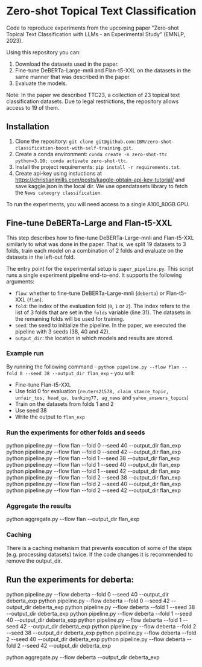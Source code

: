 # Zero-shot Topical Text Classification
Code to reproduce experiments from the upcoming paper "Zero-shot Topical Text Classification with LLMs - an Experimental Study" (EMNLP, 2023).

Using this repository you can:

1. Download the datasets used in the paper.
2. Fine-tune DeBERTa-Large-mnli and Flan-t5-XXL on the datasets in the same manner that was described in the paper.
3. Evaluate the models.

Note: In the paper we described TTC23, a collection of 23 topical text classification datasets. Due to legal restrictions, the repository allows access to 19 of them.

## Installation

1. Clone the repository: `git clone git@github.com:IBM/zero-shot-classification-boost-with-self-training.git`.
2. Create a conda environment: `conda create -n zero-shot-ttc python=3.10; conda activate zero-shot-ttc`.
3. Install the project requirements: `pip install -r requirements.txt`.
4. Create api-key using instuctions at https://christianjmills.com/posts/kaggle-obtain-api-key-tutorial/ and save kaggle.json in the local dir. We use opendatasets library to fetch the `News cateogry classification`.

To run the experiments, you will need access to a single A100_80GB GPU.

## Fine-tune DeBERTa-Large and Flan-t5-XXL

This step describes how to fine-tune DeBERTa-Large-mnli and Flan-t5-XXL similarly to what was done in the paper. That is, we split 19 datasets to 3 folds, train each model on a combination of 2 folds and evaluate on the datasets in the left-out fold.

The entry point for the experimental setup is `paper_pipeline.py`. This script runs a single experiment pipeline end-to-end. It supports the following arguments:

* `flow`: whether to fine-tune DeBERTa-Large-mnli (`deberta`) or Flan-t5-XXL (`flan`).
* `fold`: the index of the evaluation fold (`0`, `1` or `2`). The index refers to the list of 3 folds that are set in the `folds` variable (line 31). The datasets in the remaining folds will be used for training.
* `seed`: the seed to initialize the pipeline. In the paper, we executed the pipeline with 3 seeds (38, 40 and 42).
* `output_dir`: the location in which models and results are stored.

### Example run

By running the following command - `python pipeline.py --flow flan --fold 0 --seed 38 --output_dir flan_exp` - you will:

* Fine-tune Flan-t5-XXL
* Use fold 0 for evaluation (`reuters21578,
    claim_stance_topic,  unfair_tos, head_qa, banking77, ag_news` and `yahoo_answers_topics`) 
* Train on the datasets from folds 1 and 2
* Use seed 38
* Write the output to `flan_exp`

### Run the experiments for other folds and seeds
python pipeline.py --flow flan --fold 0 --seed 40 --output_dir flan_exp
python pipeline.py --flow flan --fold 0 --seed 42 --output_dir flan_exp
python pipeline.py --flow flan --fold 1 --seed 38 --output_dir flan_exp
python pipeline.py --flow flan --fold 1 --seed 40 --output_dir flan_exp
python pipeline.py --flow flan --fold 1 --seed 42 --output_dir flan_exp
python pipeline.py --flow flan --fold 2 --seed 38 --output_dir flan_exp
python pipeline.py --flow flan --fold 2 --seed 40 --output_dir flan_exp
python pipeline.py --flow flan --fold 2 --seed 42 --output_dir flan_exp



### Aggregate the results

python aggregate.py --flow flan --output_dir flan_exp 

### Caching

There is a caching mehanism that prevents execution of some of the steps (e.g. processing datasets) twice. If the code changes it is recommended to remove the output_dir.

## Run the experiments for deberta:
python pipeline.py --flow deberta --fold 0 --seed 40 --output_dir deberta_exp
python pipeline.py --flow deberta --fold 0 --seed 42 --output_dir deberta_exp
python pipeline.py --flow deberta --fold 1 --seed 38 --output_dir deberta_exp
python pipeline.py --flow deberta --fold 1 --seed 40 --output_dir deberta_exp
python pipeline.py --flow deberta --fold 1 --seed 42 --output_dir deberta_exp
python pipeline.py --flow deberta --fold 2 --seed 38 --output_dir deberta_exp
python pipeline.py --flow deberta --fold 2 --seed 40 --output_dir deberta_exp
python pipeline.py --flow deberta --fold 2 --seed 42 --output_dir deberta_exp

python aggregate.py --flow deberta --output_dir deberta_exp 

